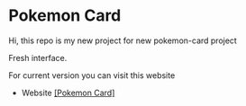 # Pokemon Card

Hi, this repo is my new project for new pokemon-card project

Fresh interface.

For current version you can visit this website

- Website
  [[Pokemon Card]](https://pokemoncard.my.id)
